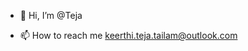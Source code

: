 - 👋 Hi, I’m @Teja

- 📫 How to reach me keerthi.teja.tailam@outlook.com

<!---
ktailam/ktailam is a ✨ special ✨ repository because its `README.md` (this file) appears on your GitHub profile.
You can click the Preview link to take a look at your changes.
--->
